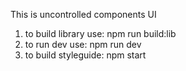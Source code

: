 This is uncontrolled components UI
1. to build library use: npm run build:lib
2. to run dev use: npm run dev
3. to build styleguide: npm start